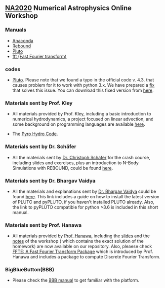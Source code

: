 ## [NA2020](https://na2020.onrender.com/) Numerical Astrophysics Online Workshop

### Manuals

- [Anaconda](https://github.com/Shenavar/Anaconda-Installation.md/blob/master/Anaconda%20Installation.md)
- [Rebound](manuals/rebound.md)
- [Pluto](https://github.com/nghafourian/test/blob/master/Pluto.md)
- [fft (Fast Fourier transform)](https://github.com/Shenavar/Anaconda-Installation.md/blob/master/fftw3.md)

### codes

- [Pluto](http://plutocode.ph.unito.it/). Please note that we found a typo in the official code v. 4.3. that causes problem for it to work with python 3.x. We have prepared a [fix](codes/patch_define_problem) that solves this issue. You can download this fixed version from [here](https://github.com/astrofum/na2020/raw/master/codes/PLUTO.tar.gz).

### Materials sent by Prof. Kley
- All materials provided by Prof. Kley, including a basic introduction to numerical hydrodynamics, a project focused on linear advection, and some background on programming languages are available [here](https://www.tat.physik.uni-tuebingen.de/~kley/talks/mashad/index.html).

- The [Pyro Hydro Code](https://pyro2.readthedocs.io/en/latest/).

### Materials sent by Dr. Schäfer
- All the materials sent by [Dr. Christoph Schäfer](https://www.tat.physik.uni-tuebingen.de/~schaefer/) for the crash course, including slides and exercises, plus an introduction to N-Body Simulations with REBOUND, could be found [here](https://www.tat.physik.uni-tuebingen.de/~schaefer/teach/fum2020/).


### Materials sent by Dr. Bhargav Vaidya
- All the materials and explanations sent by [Dr. Bhargav Vaidya](http://www.iiti.ac.in/people/~bvaidya/index.html) could be found [here](https://github.com/astrofum/na2020/blob/master/PLUTO-howto.md). This link includes a guide on how to install the latest version of PLUTO and pyPLUTO, if you haven't installed PLUTO already. Also, the link to pyPLUTO compatible for python >3.6 is included in this short manual.

### Materials sent by Prof. Hanawa
- All materials provided by [Prof. Hanawa](https://www.cfs.chiba-u.ac.jp/outline/staff/hanawa.html), including the [slides](https://github.com/astrofum/na2020/blob/master/Prof.%20Hanawa%20revised%2020jul29.pdf) and the [notes](https://github.com/astrofum/na2020/blob/master/Prof%20Hanawa%20revised%20grav-mashhad20.pdf) of the workshop ( which contains the exact solution of the homework) are now available on our repository. Also, pleaese check [FFTE: A Fast Fourier Transform Package](http://www.ffte.jp/) which is introduced by Prof. Hanawa and includes a package to compute Discrete Fourier Transform.

### BigBlueButton(BBB)

- Please check the [BBB manual](https://github.com/astrofum/na2020/blob/master/BigBlueButton.pdf) to get familiar with the platform.  
